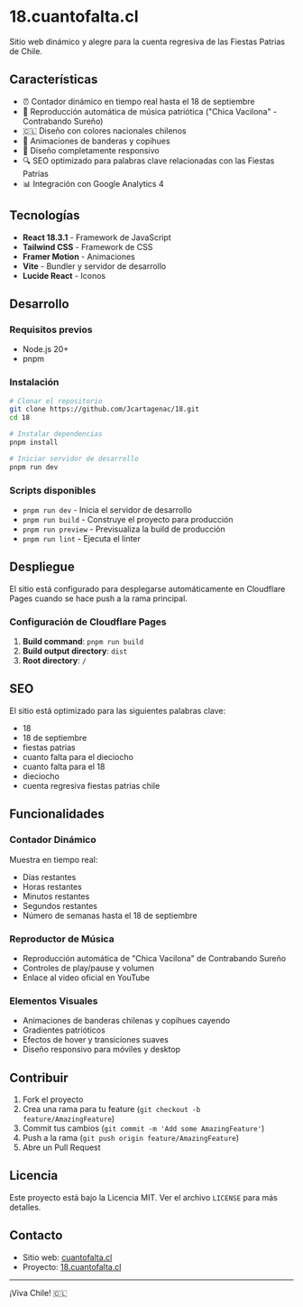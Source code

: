 # 18.cuantofalta.cl

Sitio web dinámico y alegre para la cuenta regresiva de las Fiestas Patrias de Chile.

## Características

- ⏰ Contador dinámico en tiempo real hasta el 18 de septiembre
- 🎵 Reproducción automática de música patriótica ("Chica Vacilona" - Contrabando Sureño)
- 🇨🇱 Diseño con colores nacionales chilenos
- 🌺 Animaciones de banderas y copihues
- 📱 Diseño completamente responsivo
- 🔍 SEO optimizado para palabras clave relacionadas con las Fiestas Patrias
- 📊 Integración con Google Analytics 4

## Tecnologías

- **React 18.3.1** - Framework de JavaScript
- **Tailwind CSS** - Framework de CSS
- **Framer Motion** - Animaciones
- **Vite** - Bundler y servidor de desarrollo
- **Lucide React** - Iconos

## Desarrollo

### Requisitos previos

- Node.js 20+
- pnpm

### Instalación

```bash
# Clonar el repositorio
git clone https://github.com/Jcartagenac/18.git
cd 18

# Instalar dependencias
pnpm install

# Iniciar servidor de desarrollo
pnpm run dev
```

### Scripts disponibles

- `pnpm run dev` - Inicia el servidor de desarrollo
- `pnpm run build` - Construye el proyecto para producción
- `pnpm run preview` - Previsualiza la build de producción
- `pnpm run lint` - Ejecuta el linter

## Despliegue

El sitio está configurado para desplegarse automáticamente en Cloudflare Pages cuando se hace push a la rama principal.

### Configuración de Cloudflare Pages

1. **Build command**: `pnpm run build`
2. **Build output directory**: `dist`
3. **Root directory**: `/`

## SEO

El sitio está optimizado para las siguientes palabras clave:

- 18
- 18 de septiembre
- fiestas patrias
- cuanto falta para el dieciocho
- cuanto falta para el 18
- dieciocho
- cuenta regresiva fiestas patrias chile

## Funcionalidades

### Contador Dinámico

Muestra en tiempo real:
- Días restantes
- Horas restantes
- Minutos restantes
- Segundos restantes
- Número de semanas hasta el 18 de septiembre

### Reproductor de Música

- Reproducción automática de "Chica Vacilona" de Contrabando Sureño
- Controles de play/pause y volumen
- Enlace al video oficial en YouTube

### Elementos Visuales

- Animaciones de banderas chilenas y copihues cayendo
- Gradientes patrióticos
- Efectos de hover y transiciones suaves
- Diseño responsivo para móviles y desktop

## Contribuir

1. Fork el proyecto
2. Crea una rama para tu feature (`git checkout -b feature/AmazingFeature`)
3. Commit tus cambios (`git commit -m 'Add some AmazingFeature'`)
4. Push a la rama (`git push origin feature/AmazingFeature`)
5. Abre un Pull Request

## Licencia

Este proyecto está bajo la Licencia MIT. Ver el archivo `LICENSE` para más detalles.

## Contacto

- Sitio web: [cuantofalta.cl](https://cuantofalta.cl)
- Proyecto: [18.cuantofalta.cl](https://18.cuantofalta.cl)

---

¡Viva Chile! 🇨🇱


